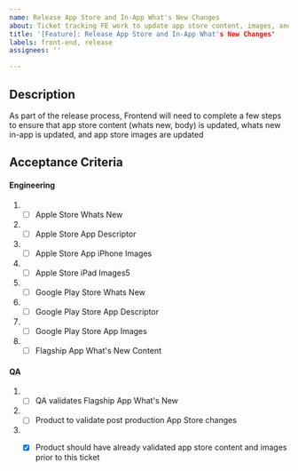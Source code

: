 ```yaml
---
name: Release App Store and In-App What's New Changes 
about: Ticket tracking FE work to update app store content, images, and flagship's app Whats New feature
title: '[Feature]: Release App Store and In-App What's New Changes'
labels: front-end, release
assignees: ''

---
```

<!-- Please fill out all of the relevant sections of this template. Please do not delete any areas of this template. The tickets can be updated as the sections are finished and any section that doesn't need to have info should be labeled as NA -->

## Description
As part of the release process, Frontend will need to complete a few steps to ensure that app store content (whats new, body) is updated, whats new in-app is updated, and app store images are updated

## Acceptance Criteria

#### Engineering
<!-- Add a checkbox for each item required to fulfill the issue. -->

1. - [ ] Apple Store Whats New
2. - [ ] Apple Store App Descriptor
3. - [ ] Apple Store App iPhone Images
4. - [ ] Apple Store iPad Images5
5. - [ ] Google Play Store Whats New
6. - [ ] Google Play Store App Descriptor
7. - [ ] Google Play Store App Images
8. - [ ] Flagship App What's New Content 

#### QA
<!-- Add a checkbox for each item required to fulfill the issue. -->

1. - [ ] QA validates Flagship App What's New
2. - [ ] Product to validate post production App Store changes
3. - [X] Product should have already validated app store content and images prior to this ticket 

